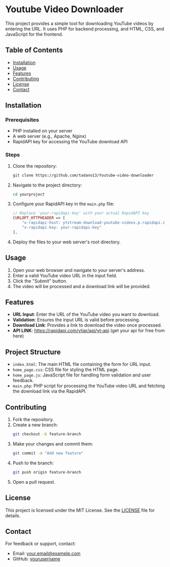 # Youtube Video Downloader

This project provides a simple tool for downloading YouTube videos by entering the URL. It uses PHP for backend processing, and HTML, CSS, and JavaScript for the frontend.

## Table of Contents

- [Installation](#installation)
- [Usage](#usage)
- [Features](#features)
- [Contributing](#contributing)
- [License](#license)
- [Contact](#contact)

## Installation

### Prerequisites

- PHP installed on your server
- A web server (e.g., Apache, Nginx)
- RapidAPI key for accessing the YouTube download API

### Steps

1. Clone the repository:
    ```bash
    git clone https://github.com/tadano13/Youtube-video-downloader
    ```
2. Navigate to the project directory:
    ```bash
    cd yourproject
    ```
3. Configure your RapidAPI key in the `main.php` file:
    ```php
    // Replace 'your-rapidapi-key' with your actual RapidAPI key
    CURLOPT_HTTPHEADER => [
        "x-rapidapi-host: ytstream-download-youtube-videos.p.rapidapi.com",
        "x-rapidapi-key: your-rapidapi-key"
    ],
    ```
4. Deploy the files to your web server's root directory.

## Usage

1. Open your web browser and navigate to your server's address.
2. Enter a valid YouTube video URL in the input field.
3. Click the "Submit" button.
4. The video will be processed and a download link will be provided.

## Features

- **URL Input**: Enter the URL of the YouTube video you want to download.
- **Validation**: Ensures the input URL is valid before processing.
- **Download Link**: Provides a link to download the video once processed.
- **API LINK**: https://rapidapi.com/ytjar/api/yt-api (get your api for free from  here)

## Project Structure

- `index.html`: The main HTML file containing the form for URL input.
- `home_page.css`: CSS file for styling the HTML page.
- `home_page.js`: JavaScript file for handling form validation and user feedback.
- `main.php`: PHP script for processing the YouTube video URL and fetching the download link via the RapidAPI.

## Contributing

1. Fork the repository.
2. Create a new branch:
    ```bash
    git checkout -b feature-branch
    ```
3. Make your changes and commit them:
    ```bash
    git commit -m "Add new feature"
    ```
4. Push to the branch:
    ```bash
    git push origin feature-branch
    ```
5. Open a pull request.

## License

This project is licensed under the MIT License. See the [LICENSE](LICENSE) file for details.

## Contact

For feedback or support, contact:

- Email: your.email@example.com
- GitHub: [yourusername](https://github.com/yourusername)
